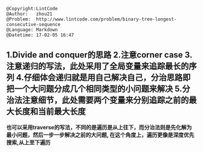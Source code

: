 ```
@Copyright:LintCode
@Author:   zhou21
@Problem:  http://www.lintcode.com/problem/binary-tree-longest-consecutive-sequence
@Language: Markdown
@Datetime: 17-02-05 16:47
```

1.Divide and conquer的思路
2.注意corner case
3.注意递归的写法，此处采用了全局变量来追踪最长的序列
4.仔细体会递归就是用自己解决自己，分治思路即把一个大问题分成几个相同类型的小问题来解决
5.分治法注意细节，此处需要两个变量来分别追踪之前的最大长度和当前最大长度
------------------------------------------------------------------
__也可以采用traverse的写法，不同的是遍历是从上往下，而分治法则是先化解为最小问题，然后一步一步解决之前的大问题, 在这个角度上，遍历更像是深度优先搜索,从上至下遍历__